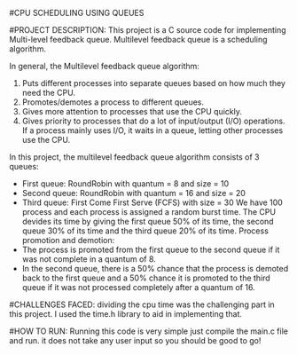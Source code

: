#CPU SCHEDULING USING QUEUES

#PROJECT DESCRIPTION:
This project is a C source code for implementing Multi-level feedback queue. Multilevel feedback queue is a scheduling algorithm. 

In general, the Multilevel feedback queue algorithm: 
1. Puts different processes into separate queues based on how much they need the CPU.
2. Promotes/demotes a process to different queues.
3. Gives more attention to processes that use the CPU quickly.
4. Gives priority to processes that do a lot of input/output (I/O) operations. If a process mainly uses I/O, it waits in a queue, letting other processes use the CPU.

In this project, the multilevel feedback queue algorithm consists of 3 queues:
  - First queue: RoundRobin with quantum = 8 and size = 10
  - Second queue: RoundRobin with quantum = 16 and size = 20
  - Third queue: First Come First Serve (FCFS) with size = 30
We have 100 process and each process is assigned a random burst time.
The CPU devides its time by giving the first queue 50% of its time, the second queue 30% of its time and the third queue 20% of its time.
Process promotion and demotion:
  - The process is promoted from the first queue to the second queue if it was not complete in a quantum of 8.
  - In the second queue, there is a 50% chance that the process is demoted back to the first queue and a 50% chance it is promoted to the third queue if it was not processed completely after a quantum of 16. 

#CHALLENGES FACED:
dividing the cpu time was the challenging part in this project. I used the time.h library to aid in implementing that. 

#HOW TO RUN:
Running this code is very simple just compile the main.c file and run. it does not take any user input so you should be good to go!



